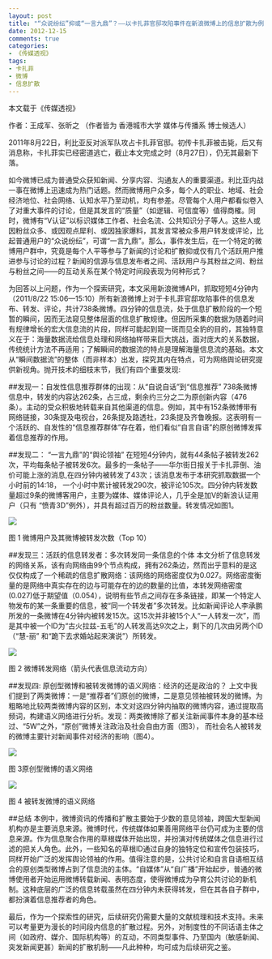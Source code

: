 ```yaml
---
layout: post
title: "“众说纷纭”抑或“一言九鼎”？——以卡扎菲官邸攻陷事件在新浪微博上的信息扩散为例"
date: 2012-12-15 
comments: true
categories:
- 《传媒透视》
tags:
- 卡扎菲
- 微博
- 信息扩散
---
```



本文载于《传媒透视》

作者：王成军、张昕之 （作者皆为 香港城市大学 媒体与传播系 博士候选人）

2011年8月22日，利比亚反对派军队攻占卡扎菲官邸。初传卡扎菲被击毙，后又有消息称，卡扎菲实已经密道逃亡，截止本文完成之时（8月27日），仍无其最新下落。

如今微博已成为普通受众获知新闻、分享内容、沟通友人的重要渠道。利比亚内战一事在微博上迅速成为热门话题。然而微博用户众多，每个人的职业、地域、社会经济地位、社会网络、认知水平乃至动机，均有参差。尽管每个人用户都看似卷入了对重大事件的讨论，但是其发言的“质量”（如逻辑、可信度等）值得商榷。同时，微博有“V认证”以标识媒体工作者、社会名流、公共知识分子等人。这些人或因粉丝众多、或因观点犀利、或因独家爆料，其发言常被众多用户转发或评论，比起普通用户的“众说纷纭”，可谓“一言九鼎”。那么，事件发生后，在一个特定的微博用户群中，究竟是每个人平等参与了新闻的讨论和扩散抑或仅有几个活跃用户推进参与讨论的过程？新闻的信源与信息发布者之间、活跃用户与其粉丝之间、粉丝与粉丝之间——的互动关系在某个特定时间段表现为何种形式？

为回答以上问题，作为一个探索研究，本文采用新浪微博API，抓取短短4分钟内（2011/8/22 15:06—15:10）所有新浪微博上对于卡扎菲官邸攻陷事件的信息发布、转发、评论，共计738条微博。四分钟的信息流，处于信息扩散阶段的一个短暂的瞬间，因而无法窥见整体层面的信息扩散规律。但因所采集的数据为随着时间有规律增长的宏大信息流的片段，同样可能起到窥一斑而见全豹的目的，其独特意义在于：海量数据流给信息处理和网络抽样带来巨大挑战，面对庞大的关系数据，传统统计方法不再适用；了解瞬间的数据流的特点是理解海量信息流的基础。本文从“瞬间数据流”的整体（而非样本）出发，探究其内在特点，可为网络舆论研究提供新视角。抛开技术的细枝末节，我们有四个重要发现:

##发现一：自发性信息推荐群体的出现：从“自说自话”到“信息推荐”
738条微博信息中，转发的内容达262条，占三成，剩余约三分之二为原创新内容（476条）。主动的受众积极地转载来自其他渠道的信息。例如，其中有152条微博带有网络链接，30条提及电视台，26条提及路透社，23条提及齐鲁晚报。这表明有一个活跃的、自发性的“信息推荐群体”存在着，他们看似“自言自语”的原创微博发挥着信息推荐的作用。

##发现二： “一言九鼎”的“舆论领袖”
在短短4分钟内，就有44条帖子被转发262次，平均每条帖子被转发6次。最多的一条帖子——华尔街日报关于卡扎菲倒、油价可能上涨的消息,在四分钟内被转发了43次；该消息发布于本研究抓取数据一个小时前的14:18， 一个小时中累计被转发290次，被评论105次。四分钟内转发数量超过9条的微博客用户，主要为媒体、媒体评论人，几乎全是加V的新浪认证用户（只有 “愤青3D”例外），并具有超过百万的粉丝数量。转发情况如图1。

![](http://farm4.staticflickr.com/3679/12744680075_2d9d4fbbcc_o.jpg)

图 1 微博用户及其微博被转发次数（Top 10）

##发现三：活跃的信息转发者：多次转发同一条信息的个体
本文分析了信息转发的网络关系，该有向网络由99个节点构成，拥有262条边，然而出乎意料的是这仅仅构成了一个稀疏的信息扩散网络：该网络的网络密度仅为0.027。网络密度衡量的是网络中真实存在的边与可能存在的边的数量的比值，本转发网络密度(0.027)低于期望值（0.054），说明有些节点之间存在多条链接，即某一个特定人物发布的某一条重要的信息，被“同一个转发者”多次转发。比如新闻评论人李承鹏所发的一条微博在4分钟内被转发15次。这15次并非被15个人“一人转发一次”，而是其中被一个ID为“古火拉兹-五毛”的人转发高达9次之上，剩下的几次由另两个ID（“慧-丽” 和“跪下去求婚站起来演说”）所转发。

![](http://farm6.staticflickr.com/5515/12745135864_4561dbd471_o.png)

图 2  微博转发网络（箭头代表信息流动方向）

##发现四: 原创型微博和被转发微博的语义网络：经济的还是政治的？
上文中我们提到了两类微博：一是“推荐者”们原创的微博，二是意见领袖被转发的微博。为粗略地比较两类微博内容的区别，本文对这四分钟内抽取的微博内容，通过提取高频词，构建语义网络进行分析。发现：两类微博除了都关注新闻事件本身的基本经过、“5W”之外，“原创”微博关注政治及社会自由方面（图3）， 而社会名人被转发的微博主要针对新闻事件对经济的影响（图4）。

![](http://farm4.staticflickr.com/3830/12744833063_a14400925f_o.jpg)

图 3原创型微博的语义网络

![](http://farm8.staticflickr.com/7423/12744697025_08edbc3340_o.jpg)

图 4 被转发微博的语义网络

##总结
本例中，微博资讯的传播和扩散主要始于少数的意见领袖，跨国大型新闻机构亦是主要消息来源。微博时代，传统媒体如果善用网络平台仍可成为主要的信息来源。作为信息聚合作用的草根媒体开始出现，并扮演对传统媒体之信息进行过滤的把关人角色。此外，一些知名的草根ID通过自身的独特定位和宣传包装技巧，同样开始广泛的发挥舆论领袖的作用。值得注意的是，公共讨论和自言自语相互结合的原创类型微博占到了信息流的主体。“自媒体”从“自广播”开始起步，普通的微博使用者开始运用微博转载新闻、表明态度，使得微博成为孕育公共讨论的新机制。这种底层的广泛的信息转载虽然在四分钟内未获得转发，但在其各自子群中，都扮演着信息推荐者的角色。

最后，作为一个探索性的研究，后续研究仍需要大量的文献梳理和技术支持。未来可以考量更为漫长的时间段内信息的扩散过程。另外，对制度性的不同话语主体之间（如政府、媒介、国际机构等）的互动，不同类型事件、乃至国内（敏感新闻、突发新闻更甚）新闻的扩散机制——凡此种种，均可成为后续研究之鉴。
